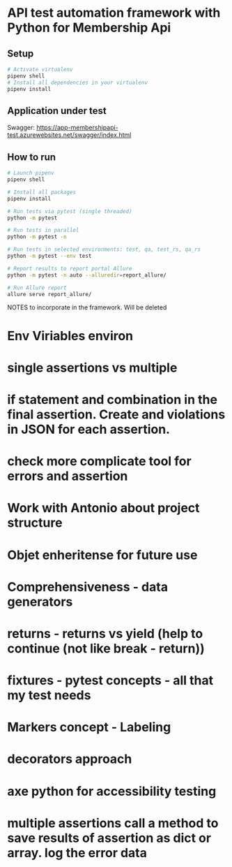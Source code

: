 # API test automation framework with Python for Membership Api

## Setup

```zsh
# Activate virtualenv
pipenv shell
# Install all dependencies in your virtualenv
pipenv install
```

## Application under test
Swagger: https://app-membershipapi-test.azurewebsites.net/swagger/index.html

## How to run

```zsh
# Launch pipenv
pipenv shell

# Install all packages
pipenv install

# Run tests via pytest (single threaded)
python -m pytest

# Run tests in parallel
python -m pytest -n 

# Run tests in selected environments: test, qa, test_rs, qa_rs
python -m pytest --env test

# Report results to report portal Allure
python -m pytest -n auto --alluredir=report_allure/

# Run Allure report
allure serve report_allure/
```


NOTES to incorporate in the framework. 
Will be deleted
# Env Viriables environ
# single assertions vs multiple
# if statement and combination in the final assertion. Create and violations in JSON for each assertion.
# check more complicate tool for errors and assertion

# Work with Antonio about project structure
# Objet enheritense for future use
# Comprehensiveness - data generators
# returns - returns vs yield (help to continue (not like break - return))
# fixtures - pytest concepts  - all that my test needs
# Markers concept - Labeling
# decorators approach
# axe python for accessibility testing
# multiple assertions call a method to save results of assertion as dict or array. log the error data
